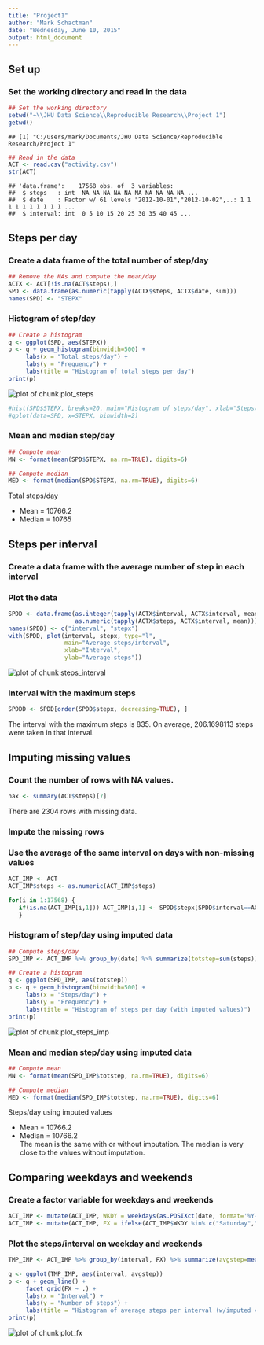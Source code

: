 ```yaml
---
title: "Project1"
author: "Mark Schactman"
date: "Wednesday, June 10, 2015"
output: html_document
---
```


## Set up
### Set the working directory and read in the data


```r
## Set the working directory
setwd("~\\JHU Data Science\\Reproducible Research\\Project 1")
getwd()
```

```
## [1] "C:/Users/mark/Documents/JHU Data Science/Reproducible Research/Project 1"
```

```r
## Read in the data
ACT <- read.csv("activity.csv")
str(ACT)
```

```
## 'data.frame':	17568 obs. of  3 variables:
##  $ steps   : int  NA NA NA NA NA NA NA NA NA NA ...
##  $ date    : Factor w/ 61 levels "2012-10-01","2012-10-02",..: 1 1 1 1 1 1 1 1 1 1 ...
##  $ interval: int  0 5 10 15 20 25 30 35 40 45 ...
```
  
  
## Steps per day
### Create a data frame of the total number of step/day


```r
## Remove the NAs and compute the mean/day
ACTX <- ACT[!is.na(ACT$steps),]
SPD <- data.frame(as.numeric(tapply(ACTX$steps, ACTX$date, sum)))
names(SPD) <- "STEPX"
```

### Histogram of step/day


```r
## Create a histogram
q <- ggplot(SPD, aes(STEPX))
p <- q + geom_histogram(binwidth=500) +
     labs(x = "Total steps/day") +
     labs(y = "Frequency") +
     labs(title = "Histogram of total steps per day")
print(p)
```

![plot of chunk plot_steps](figure/plot_steps-1.png) 

```r
#hist(SPD$STEPX, breaks=20, main="Histogram of steps/day", xlab="Steps/day")
#qplot(data=SPD, x=STEPX, binwidth=2)
```

### Mean and median step/day


```r
## Compute mean
MN <- format(mean(SPD$STEPX, na.rm=TRUE), digits=6)

## Compute median
MED <- format(median(SPD$STEPX, na.rm=TRUE), digits=6)
```

Total steps/day  
- Mean = 10766.2  
- Median = 10765
  
    
## Steps per interval
### Create a data frame with the average number of step in each interval  
### Plot the data


```r
SPDD <- data.frame(as.integer(tapply(ACTX$interval, ACTX$interval, mean)),
                   as.numeric(tapply(ACTX$steps, ACTX$interval, mean)))
names(SPDD) <- c("interval", "stepx")
with(SPDD, plot(interval, stepx, type="l", 
                main="Average steps/interval", 
                xlab="Interval", 
                ylab="Average steps"))
```

![plot of chunk steps_interval](figure/steps_interval-1.png) 

### Interval with the maximum steps  

```r
SPDDD <- SPDD[order(SPDD$stepx, decreasing=TRUE), ]
```

The interval with the maximum steps is 835. On average, 206.1698113 steps were taken in that interval.


## Imputing missing values
### Count the number of rows with NA values.

```r
nax <- summary(ACT$steps)[7]
```

There are 2304 rows with missing data.

### Impute the missing rows  
### Use the average of the same interval on days with non-missing values

```r
ACT_IMP <- ACT
ACT_IMP$steps <- as.numeric(ACT_IMP$steps)

for(i in 1:17568) {
   if(is.na(ACT_IMP[i,1])) ACT_IMP[i,1] <- SPDD$stepx[SPDD$interval==ACT_IMP[i,3]]
   }
```
 
### Histogram of step/day using imputed data


```r
## Compute steps/day
SPD_IMP <- ACT_IMP %>% group_by(date) %>% summarize(totstep=sum(steps))

## Create a histogram
q <- ggplot(SPD_IMP, aes(totstep))
p <- q + geom_histogram(binwidth=500) +
     labs(x = "Steps/day") +
     labs(y = "Frequency") +
     labs(title = "Histogram of steps per day (with imputed values)")
print(p)
```

![plot of chunk plot_steps_imp](figure/plot_steps_imp-1.png) 
 
### Mean and median step/day using imputed data


```r
## Compute mean
MN <- format(mean(SPD_IMP$totstep, na.rm=TRUE), digits=6)

## Compute median
MED <- format(median(SPD_IMP$totstep, na.rm=TRUE), digits=6)
```

Steps/day using imputed values
- Mean = 10766.2  
- Median = 10766.2  
The mean is the same with or without imputation.
The median is very close to the values without imputation.
  
  
## Comparing weekdays and weekends
### Create a factor variable for weekdays and weekends

```r
ACT_IMP <- mutate(ACT_IMP, WKDY = weekdays(as.POSIXct(date, format='%Y-%m-%d')))
ACT_IMP <- mutate(ACT_IMP, FX = ifelse(ACT_IMP$WKDY %in% c("Saturday","Sunday"), "weekend", "weekday"))
```

### Plot the steps/interval on weekday and weekends

```r
TMP_IMP <- ACT_IMP %>% group_by(interval, FX) %>% summarize(avgstep=mean(steps))

q <- ggplot(TMP_IMP, aes(interval, avgstep))
p <- q + geom_line() +
     facet_grid(FX ~ .) +
     labs(x = "Interval") +
     labs(y = "Number of steps") +
     labs(title = "Histogram of average steps per interval (w/imputed values)")
print(p)
```

![plot of chunk plot_fx](figure/plot_fx-1.png) 




